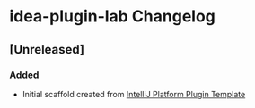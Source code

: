 <!-- Keep a Changelog guide -> https://keepachangelog.com -->

# idea-plugin-lab Changelog

## [Unreleased]
### Added
- Initial scaffold created from [IntelliJ Platform Plugin Template](https://github.com/JetBrains/intellij-platform-plugin-template)
